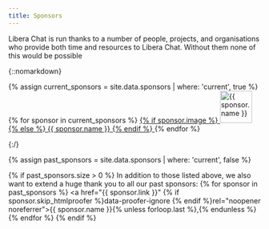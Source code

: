 ```yaml
---
title: Sponsors
---
```


Libera Chat is run thanks to a number of people, projects, and organisations
who provide both time and resources to Libera Chat. Without them none of this
would be possible

{::nomarkdown}
<!-- markdownlint-disable MD013 MD033 -->

<div class="sponsors">
  {% assign current_sponsors = site.data.sponsors | where: 'current', true %}
  {% for sponsor in current_sponsors %}
  <a href="{{ sponsor.link }}" {% if sponsor.skip_htmlproofer %}data-proofer-ignore {% endif %}rel="noopener noreferrer">
    {% if sponsor.image %}
    <img src="{{ sponsor.image }}" alt="{{ sponsor.name }}" loading="lazy" height="64" />
    {% else %}
    {{ sponsor.name }}
    {% endif %}
  </a>
  {% endfor %}
</div>

{:/}

{% assign past_sponsors = site.data.sponsors | where: 'current', false %}

{% if past_sponsors.size > 0 %}
In addition to those listed above, we also want to extend a huge thank you to
all our past sponsors: {% for sponsor in past_sponsors %}
<a href="{{ sponsor.link }}" {% if sponsor.skip_htmlproofer %}data-proofer-ignore {% endif %}rel="noopener noreferrer">{{ sponsor.name }}</a>{% unless forloop.last %},{% endunless %}{% endfor %}
{% endif %}
